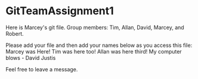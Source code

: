 GitTeamAssignment1
==================


Here is Marcey's git file. 
Group members: Tim, Allan, David, Marcey, and Robert.


Please add your file and then add your names below as you access this file:
Marcey was Here!
Tim was here too!
Allan was here third!
My computer blows - David Justis

Feel free to leave a message.
